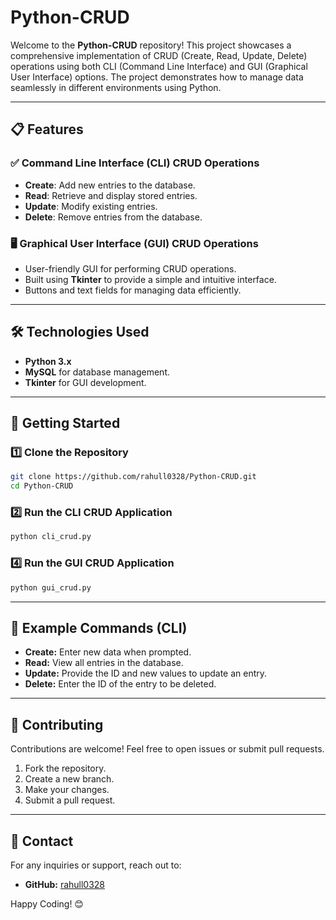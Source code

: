 # Python-CRUD

Welcome to the **Python-CRUD** repository! This project showcases a comprehensive implementation of CRUD (Create, Read, Update, Delete) operations using both CLI (Command Line Interface) and GUI (Graphical User Interface) options. The project demonstrates how to manage data seamlessly in different environments using Python.

---

## 📋 Features

### ✅ Command Line Interface (CLI) CRUD Operations
- **Create**: Add new entries to the database.
- **Read**: Retrieve and display stored entries.
- **Update**: Modify existing entries.
- **Delete**: Remove entries from the database.

### 🖥️ Graphical User Interface (GUI) CRUD Operations
- User-friendly GUI for performing CRUD operations.
- Built using **Tkinter** to provide a simple and intuitive interface.
- Buttons and text fields for managing data efficiently.

---

## 🛠️ Technologies Used
- **Python 3.x**
- **MySQL** for database management.
- **Tkinter** for GUI development.

---

## 🚀 Getting Started

### 1️⃣ Clone the Repository
```bash
git clone https://github.com/rahull0328/Python-CRUD.git
cd Python-CRUD
```

### 2️⃣ Run the CLI CRUD Application
```bash
python cli_crud.py
```

### 4️⃣ Run the GUI CRUD Application
```bash
python gui_crud.py
```

---

## 🧪 Example Commands (CLI)
- **Create:** Enter new data when prompted.
- **Read:** View all entries in the database.
- **Update:** Provide the ID and new values to update an entry.
- **Delete:** Enter the ID of the entry to be deleted.

---

## 🤝 Contributing
Contributions are welcome! Feel free to open issues or submit pull requests.

1. Fork the repository.
2. Create a new branch.
3. Make your changes.
4. Submit a pull request.

---

## 📧 Contact
For any inquiries or support, reach out to:
- **GitHub:** [rahull0328](https://github.com/rahull0328)

Happy Coding! 😊
